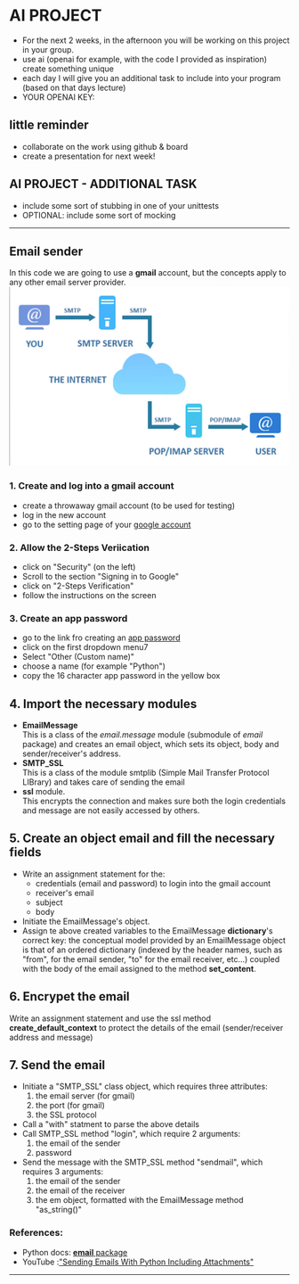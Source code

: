 # AI PROJECT
- For the next 2 weeks, in the afternoon you will be
working on this project in your group.
- use ai (openai for example, with the code I provided as inspiration)
create something unique
- each day I will give you an additional task to include into your program (based on that days lecture)
- YOUR OPENAI KEY: 

## little reminder
- collaborate on the work using github & board
- create a presentation for next week!

## AI PROJECT - ADDITIONAL TASK
- include some sort of stubbing in one of your unittests
- OPTIONAL: include some sort of mocking  
---


## Email sender

In this code we are going to use a **gmail** account, but the concepts apply to any other email server provider.
![Email internet path](email.png)

### 1. Create and log into a gmail account
 - create a throwaway gmail account (to be used for testing)
 - log in the new account
 - go to the setting page of your [google account](https://www.myaccount.google.com)

 ### 2. Allow the 2-Steps Veriication
 - click on "Security" (on the left)
 - Scroll to the section "Signing in to Google"
 - click on "2-Steps Verification"
 - follow the instructions on the screen

### 3. Create an app password
 - go to the link fro creating an [app password](https://myaccount.google.com/u/4/apppasswords)
 - click on the first dropdown menu7
 - Select "Other (Custom name)"
 - choose a name (for example "Python")
 - copy the 16 character app password in the yellow box

 ## 4. Import the necessary modules
 - **EmailMessage**  
   This is a class of the *email.message* module (submodule of *email* package) and creates an email object, which sets its object, body and sender/receiver's address.
 - **SMTP_SSL**  
   This is a class of the module smtplib (Simple Mail Transfer Protocol LIBrary) and takes care of sending the email
 - **ssl** module.  
   This encrypts the connection and makes sure both the login credentials and message are not easily accessed by others.

## 5. Create an object email and fill the necessary fields
 - Write an assignment statement for the:
    - credentials (email and password) to login into the gmail account
    - receiver's email
    - subject
    - body
 - Initiate the EmailMessage's object.
 - Assign te above created variables to the EmailMessage **dictionary**'s correct key: the conceptual model provided by an EmailMessage object is that of an ordered dictionary (indexed by the header names, such as "from", for the email sender, "to" for the email receiver, etc...) coupled with the body of the email assigned to the method **set_content**.

 ## 6. Encrypet the email
 Write an assignment statement and use the ssl method **create_default_context** to protect the details of the email (sender/receiver address and message)

 ## 7. Send the email
 - Initiate a "SMTP_SSL" class object, which requires three attributes:
   1. the email server (for gmail)
   2. the port (for gmail)
   3. the SSL protocol
 - Call a "with" statment to parse the above details
 - Call SMTP_SSL method "login", which require 2 arguments:
   1. the email of the sender
   2. password
 - Send the message with the SMTP_SSL method "sendmail", which requires 3 arguments:
   1. the email of the sender
   2. the email of the receiver
   3. the em object, formatted with the EmailMessage method "as_string()"

 ### References:
 - Python docs: [**email** package](https://docs.python.org/3/library/email.html)
 - YouTube :["Sending Emails With Python Including Attachments"](https://www.youtube.com/watch?v=Sddnn6dpqk0&t=733s&ab_channel=TheIntriguedEngineer)
 ---